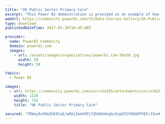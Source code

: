 ```yaml
---
title: "UK Public Sector Primary Care"
excerpt: "This Power BI demonstration is provided as an example of how a UK primary care service provider, such as a GP surgery or PCT, may use Power BI to"
webUrl: https://community.powerbi.com/t5/Data-Stories-Gallery/UK-Public-Sector-Primary-Care/m-p/120381
type: download
publishedDateTime: 2017-01-30T10:45:00Z

provider:
  name: PowerBI Community
  domain: powerbi.com
  images:
    - url: /assets/images/organizations/powerbi.com-50x50.jpg
      width: 50
      height: 50

topics:
  - Power BI

images:
  - url: https://community.powerbi.com/oxcrx34285/attachments/oxcrx34285/DataStoriesGallery/603/1/ukpsprimarycaredemo.jpg
    width: 1228
    height: 736
    title: "UK Public Sector Primary Care"

secured: "7RWay9vhMaZGE01aE/wR8iZemtRPjYZHdQhHngGcGnpDI5FDEW3PVEF/JInmRHaAiS663tVzYuLUo8v6lRvbiHaOyNuDCziq4JvBGiFzwTew877LMUIw/SVu2Ym3HU4smkgCQpoYhCh7YINdb1ZOD9Wt6coJnZww8qPbSRvhDyrQrAGfDQCXc+p8ZBIH1SXYwrw8Dgch+gox27RoD/TyupiMi0BT2/GSFI2+f+4vZnI8D8FoZoivVuKfPb7JV2IWIw+qpMOpqS2nCMeaSCd3EPXoFYCwmBLD5EuR8cM73Vv+NvBY5Yg8fHKn2WOdE3Y7ZXAiRvRkjjcq4u0EiHNnwsqTHpK5DOPym9vFIM/imJItTePZjuatL5JlZm1rIzat;mqui9ro+4zk3/7kcsTuTzg=="
---
```


